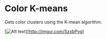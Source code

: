 # Color K-means

Gets color clusters using the K-mean algorithm.

[![Alt text](/path/to/img.jpg?raw=true)][http://imgur.com/SzxbPvg]
